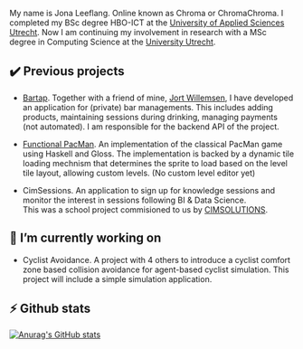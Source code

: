 My name is Jona Leeflang. Online known as Chroma or ChromaChroma. I completed my BSc degree HBO-ICT at the  [University of Applied Sciences Utrecht](https://www.internationalhu.com/). 
Now I am continuing my involvement in research with a MSc degree in Computing Science at the [University Utrecht](https://www.uu.nl/en/masters/computing-science).


## ✔️ Previous projects
- [Bartap]((https://github.com/tungstun-ict)). Together with a friend of mine, [Jort Willemsen](https://github.com/JortWillemsen), I have developed an application for (private) bar managements.
  This includes adding products, maintaining sessions during drinking, managing payments (not automated). I am responsible for the backend API of the project. 

- [Functional PacMan](https://github.com/ChromaChroma/haskell-game). An implementation of the classical PacMan game using Haskell and Gloss. The implementation is backed by a dynamic tile loading mechnism that determines the sprite to load based on the level tile layout, allowing custom levels. (No custom level editor yet)

- CimSessions. An application to sign up for knowledge sessions and monitor the interest in sessions following BI & Data Science.  
  This was a school project commisioned to us by [CIMSOLUTIONS](https://www.cimsolutions.nl/).


## 🔭 I’m currently working on 
- Cyclist Avoidance. A project with 4 others to introduce a cyclist comfort zone based collision avoidance for agent-based cyclist simulation. This project will include a simple simulation application.

## ⚡ Github stats  
[![Anurag's GitHub stats](https://github-readme-stats.vercel.app/api?username=ChromaChroma&show_icons=true&theme=darcula&count_private=true)](https://github.com/anuraghazra/github-readme-stats)

<!--
**ChromaChroma/ChromaChroma** is a ✨ _special_ ✨ repository because its `README.md` (this file) appears on your GitHub profile.

Here are some ideas to get you started:

- 🔭 I’m currently working on ...
- 🌱 I’m currently learning ...
- 👯 I’m looking to collaborate on ...
- 🤔 I’m looking for help with ...
- 💬 Ask me about ...
- 📫 How to reach me: ...
- 😄 Pronouns: ...
- ⚡ Fun fact: ...
-->
